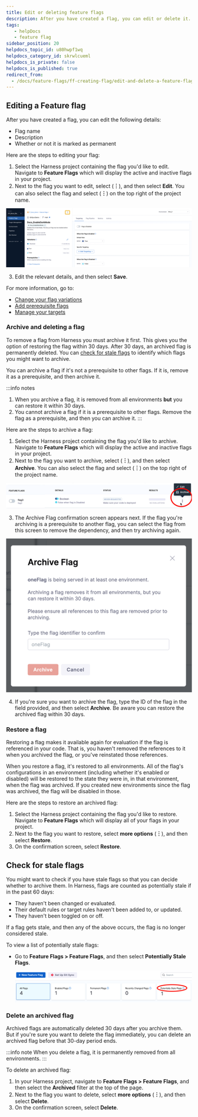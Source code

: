 ```yaml
---
title: Edit or deleting feature flags
description: After you have created a flag, you can edit or delete it.
tags: 
   - helpDocs
   - feature flag
sidebar_position: 20
helpdocs_topic_id: u80hwpf1wq
helpdocs_category_id: skrwlcueml
helpdocs_is_private: false
helpdocs_is_published: true
redirect_from:
  - /docs/feature-flags/ff-creating-flag/edit-and-delete-a-feature-flag
---
```


## Editing a Feature flag

After you have created a flag, you can edit the following details:

* Flag name
* Description
* Whether or not it is marked as permanent

Here are the steps to editing your flag:

 1. Select the Harness project containing the flag you'd like to edit. Navigate to **Feature Flags** which will display the active and inactive flags in your project. 
 2. Next to the flag you want to edit, select (**︙**), and then select **Edit**. You can also select the flag and select (**︙**) on the top right of the project name. 

   ![A screenshot of the flag details page, with the more options icon highlighted.](./static/2-edit-and-delete-a-feature-flag-05.png)

 3. Edit the relevant details, and then select **Save**.

For more information, go to:

* [Change your flag variations](manage-variations.md)
* [Add prerequisite flags](/docs/feature-flags/use-ff/ff-creating-flag/add-prerequisites-to-feature-flag)
* [Manage your targets](/docs/feature-flags/use-ff/ff-target-management/add-targets)

### Archive and deleting a flag

To remove a flag from Harness you must archive it first. This gives you the option of restoring the flag within 30 days. After 30 days, an archived flag is permanently deleted. You can [check for stale flags](#check-for-stale-flags) to identify which flags you might want to archive.

You can archive a flag if it's not a prerequisite to other flags. If it is, remove it as a prerequisite, and then archive it.

:::info notes
1. When you archive a flag, it is removed from all environments **but** you can restore it within 30 days.
2. You cannot archive a flag if it is a prerequisite to other flags. Remove the flag as a prerequisite, and then you can archive it.
:::

Here are the steps to archive a flag:

 1. Select the Harness project containing the flag you'd like to archive. Navigate to **Feature Flags** which will display the active and inactive flags in your project. 
 2. Next to the flag you want to archive, select (**︙**), and then select **Archive**. You can also select the flag and select (**︙**) on the top right of the project name. 

   ![The **more options** menu shown for one flag, with edit and archive options](./static/archive-flag.png)

 3. The Archive Flag confirmation screen appears next. If the flag you're archiving is a prerequisite to another flag, you can select the flag from this screen to remove the dependency, and then try archiving again. 
   
   ![The Archive Warning Message pop-up](./static/ff-archive-flag-warning-message.png)
   
 4. If you're sure you want to archive the flag, type the ID of the flag in the field provided, and then select **Archive**. Be aware you can restore the archived flag within 30 days.

### Restore a flag

Restoring a flag makes it available again for evaluation if the flag is referenced in your code. That is, you haven't removed the references to it when you archived the flag, or you've reinstated those references.

When you restore a flag, it's restored to all environments. All of the flag's configurations in an environment (including whether it's enabled or disabled) will be restored to the state they were in, in that environment, when the flag was archived. If you created new environments since the flag was archived, the flag will be disabled in those.

Here are the steps to restore an archived flag:

 1. Select the Harness project containing the flag you'd like to restore. Navigate to **Feature Flags** which will display all of your flags in your project. 
 2. Next to the flag you want to restore, select **more options** (**︙**), and then select **Restore**.
 3. On the confirmation screen, select **Restore**.

## Check for stale flags

You might want to check if you have stale flags so that you can decide whether to archive them. In Harness, flags are counted as potentially stale if in the past 60 days:

* They haven't been changed or evaluated.
* Their default rules or target rules haven't been added to, or updated.
* They haven't been toggled on or off.

If a flag gets stale, and then any of the above occurs, the flag is no longer considered stale.

To view a list of potentially stale flags:

* Go to **Feature Flags > Feature Flags**, and then select **Potentially Stale Flags**.

   ![The top of the Feature Flags page, with the filter Potentially Stale Flags highlighted](./static/potentially-stale-flag-filter.png)



### Delete an archived flag

Archived flags are automatically deleted 30 days after you archive them. But if you're sure you want to delete the flag immediately, you can delete an archived flag before that 30-day period ends.

:::info note
When you delete a flag, it is permanently removed from all environments.
:::

To delete an archived flag:

1. In your Harness project, navigate to **Feature Flags > Feature Flags**, and then select the **Archived** filter at the top of the page.
2. Next to the flag you want to delete, select **more options** (**︙**), and then select **Delete**.
3. On the confirmation screen, select **Delete**.

